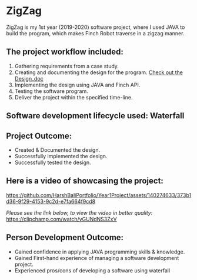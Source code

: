 # ZigZag 
ZigZag is my 1st year (2019-2020) software project, where I used JAVA to build the program, which makes Finch Robot traverse in a zigzag manner.

## The project workflow included:
1. Gathering requirements from a case study.
2. Creating and documenting the design for the program. [Check out the Design_doc](Design_doc.pdf)
4. Implementing the design using JAVA and Finch API.
5. Testing the software program.
6. Deliver the project within the specified time-line.

## Software development lifecycle used: Waterfall


## Project Outcome:
- Created & Documented the design.
- Successfully implemented the design.
- Successfully tested the design.

## Here is a video of showcasing the project:
https://github.com/HarshBaliPortfolio/Year1Project/assets/140274633/373b1d36-9f29-4153-9c2d-e7fa664f9cd8 

_Please see the link below, to view the video in better quality:_
https://clipchamp.com/watch/yGUNdNS3ZxV 

## Person Development Outcome: 
- Gained confidence in applying JAVA programming skills & knowledge.
- Gained First-hand experience of managing a software development project.
- Experienced pros/cons of developing a software using waterfall
